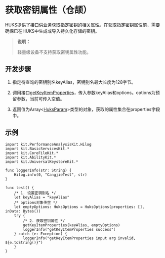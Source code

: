 # 获取密钥属性（仓颉）

HUKS提供了接口供业务获取指定密钥的相关属性。在获取指定密钥属性前，需要确保已在HUKS中生成或导入持久化存储的密钥。

> **说明：**
>
> 轻量级设备不支持获取密钥属性功能。

## 开发步骤

1. 指定待查询的密钥别名keyAlias，密钥别名最大长度为128字节。

2. 调用接口[getKeyItemProperties](../../../../API_Reference/source_zh_cn/apis/UniversalKeystoreKit/cj-apis-security_huks.md#func-getkeyitempropertiesstring-huksoptions)，传入参数keyAlias和options。options为预留参数，当前可传入空值。

3. 返回值为Array\<[HuksParam](../../../../API_Reference/source_zh_cn/apis/UniversalKeystoreKit/cj-apis-security_huks.md#class-huksparam)>类型的对象，获取的属性集合在properties字段中。

## 示例

<!-- compile -->

```cangjie
import kit.PerformanceAnalysisKit.Hilog
import kit.BasicServicesKit.*
import kit.CoreFileKit.*
import kit.AbilityKit.*
import kit.UniversalKeystoreKit.*

func loggerInfo(str: String) {
    Hilog.info(0, "CangjieTest", str)
}

func test() {
    /* 1. 设置密钥别名 */
    let keyAlias = "keyAlias"
    /* options对象传空 */
    let emptyOptions: HuksOptions = HuksOptions(properties: [], inData: Bytes())
    try {
        /* 2. 获取密钥属性 */
        getKeyItemProperties(keyAlias, emptyOptions)
        loggerInfo("getKeyItemProperties success")
    } catch (e: Exception) {
        loggerInfo("getKeyItemProperties input arg invalid, ${e.toString()}")
    }
}
```
